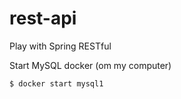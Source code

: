 # rest-api
Play with Spring RESTful

  Start MySQL docker (om my computer)
  ```bash
  $ docker start mysql1
  ``` 
